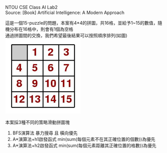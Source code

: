 NTOU CSE Class AI Lab2  
Source: [Book] Artificial Intelligence: A Modern Approach  

這是一個15-puzzle的問題，本案有4*4的拼圖，共16格，並給予1~15的數值，隨機分布在16格中，則會有1個為空格  
通過拼圖間的交換，我們希望最後結果可以按照順序排列(如圖)  
![Alt text](puzzle.jpg)

本案採3種不同的策略滑動拼圖塊  
1. BFS演算法 暴力搜尋 且 橫向優先  
2. A*演算法+h1啟發函式 min(sum(每個元素不在其正確位置的個數))為優先  
3. A*演算法+h2啟發函式 min(sum(每個元素距離其正確位置的格數))為優先  
